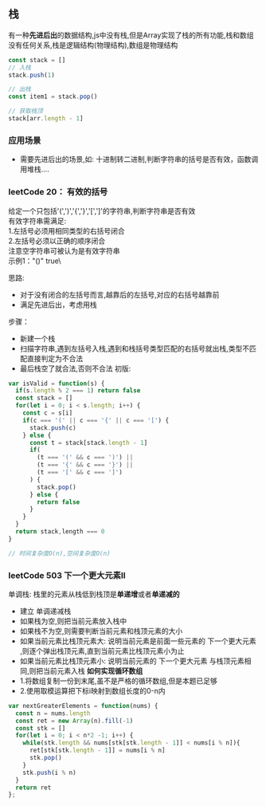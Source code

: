 ## 栈
有一种**先进后出**的数据结构,js中没有栈,但是Array实现了栈的所有功能,栈和数组没有任何关系,栈是逻辑结构(物理结构),数组是物理结构
```js
const stack = []
// 入栈
stack.push(1)

// 出栈
const item1 = stack.pop()

// 获取栈顶
stack[arr.length - 1]
```
### 应用场景
- 需要先进后出的场景,如: 十进制转二进制,判断字符串的括号是否有效，函数调用堆栈....

### leetCode 20： 有效的括号
给定一个只包括'(',')','{','}','[',']'的字符串,判断字符串是否有效\
有效字符串需满足: \
1.左括号必须用相同类型的右括号闭合\
2.左括号必须以正确的顺序闭合\
注意空字符串可被认为是有效字符串\
示例1："()" true\

思路:
- 对于没有闭合的左括号而言,越靠后的左括号,对应的右括号越靠前
- 满足先进后出，考虑用栈

步骤：
- 新建一个栈
- 扫描字符串,遇到左括号入栈,遇到和栈括号类型匹配的右括号就出栈,类型不匹配直接判定为不合法
- 最后栈空了就合法,否则不合法
初版: 
```js
var isValid = function(s) {
  if(s.length % 2 === 1) return false
  const stack = []
  for(let i = 0; i < s.length; i++) {
    const c = s[i]
    if(c === '(' || c === '{' || c === '[') {
      stack.push(c)
    } else {
      const t = stack[stack.length - 1]
      if(
        (t === '(' && c === ')') ||
        (t === '{' && c === '}') ||
        (t === '[' && c === ']') 
      ) {
        stack.pop()
      } else {
        return false
      }
    }
  }
  return stack,length === 0
}

// 时间复杂度O(n),空间复杂度O(n)
```
### leetCode 503 下一个更大元素II
单调栈: 栈里的元素从栈低到栈顶是**单递增**或者**单递减的**  
- 建立 单调递减栈
- 如果栈为空,则把当前元素放入栈中
- 如果栈不为空,则需要判断当前元素和栈顶元素的大小
- 如果当前元素比栈顶元素大: 说明当前元素是前面一些元素的 下一个更大元素 ,则逐个弹出栈顶元素,直到当前元素比栈顶元素小为止
- 如果当前元素比栈顶元素小: 说明当前元素的 下一个更大元素 与栈顶元素相同,则把当前元素入栈
**如何实现循环数组**
- 1.将数组复制一份到末尾,虽不是严格的循环数组,但是本题已足够
- 2.使用取模运算把下标i映射到数组长度的0-n内
```js
var nextGreaterElements = function(nums) {
  const n = nums.length
  const ret = new Array(n).fill(-1)
  const stk = []
  for(let i = 0; i < n*2 -1; i++) {
    while(stk.length && nums[stk[stk.length - 1]] < nums[i % n]){
      ret[stk[stk.length - 1]] = nums[i % n]
      stk.pop()
    }
    stk.push(i % n)
  }
  return ret
};
```